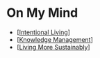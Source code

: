 # On My Mind

- [[Intentional Living]]
- [[Knowledge Management]]
- [[Living More Sustainably]]

[//begin]: # "Autogenerated link references for markdown compatibility"
[Intentional Living]: outlines/intentional-living "Intentional Living"
[Knowledge Management]: outlines/knowledge-management "Knowledge Management"
[Living More Sustainably]: outlines/living-more-sustainably "Living More Sustainably"
[//end]: # "Autogenerated link references"
